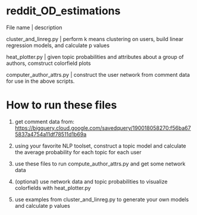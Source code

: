 # reddit_OD_estimations

File name | description

cluster_and_linreg.py  | perform k means clustering on users, build linear regression models, and calculate p values

heat_plotter.py | given topic probabilities and attributes about a group of authors, comstruct colorfield plots

computer_author_attrs.py | construct the user network from comment data for use in the above scripts.

# How to run these files
1. get comment data from: https://bigquery.cloud.google.com/savedquery/190018058270:f56ba675837a4754a11df78511d1b69a

2. using your favorite NLP toolset, construct a topic model and calculate the average probability for each topic for each user

3. use these files to run compute_author_attrs.py and get some network data

4. (optional) use network data and topic probabilities to visualize colorfields with heat_plotter.py

5. use examples from cluster_and_linreg.py to generate your own models and calculate p values
